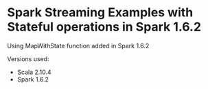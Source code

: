 # Spark Streaming Examples with Stateful operations in Spark 1.6.2


Using MapWithState function added in Spark 1.6.2
 
  
 
Versions used:

* Scala 2.10.4
* Spark 1.6.2

 
